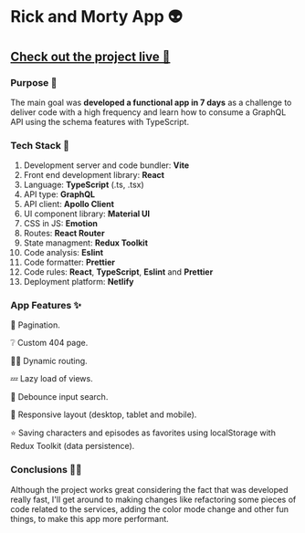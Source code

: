 # Rick and Morty App 👽

## [Check out the project live 🔗](https://rickandmortyappbyandy.netlify.app/)

### Purpose 🙌

The main goal was **developed a functional app in 7 days** as a challenge to deliver code with a high frequency and learn how to consume a GraphQL API using the schema features with TypeScript.

### Tech Stack 🚀

1. Development server and code bundler: **Vite**
2. Front end development library: **React**
3. Language: **TypeScript** (.ts, .tsx)
4. API type: **GraphQL**
5. API client: **Apollo Client**
6. UI component library: **Material UI**
7. CSS in JS: **Emotion**
8. Routes: **React Router**
9. State managment: **Redux Toolkit**
10. Code analysis: **Eslint**
11. Code formatter: **Prettier**
12. Code rules: **React**, **TypeScript**, **Eslint** and **Prettier**
13. Deployment platform: **Netlify**

### App Features ✨

🔢 Pagination.

❔ Custom 404 page.

🏃‍♂️ Dynamic routing.

💤 Lazy load of views.

🔎 Debounce input search.

📱 Responsive layout (desktop, tablet and mobile).

⭐ Saving characters and episodes as favorites using localStorage with Redux Toolkit (data persistence).

### Conclusions 🧙‍♂️

Although the project works great considering the fact that was developed really fast, I'll get around to making changes like refactoring some pieces of code related to the services, adding the color mode change and other fun things, to make this app more performant.
